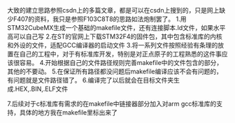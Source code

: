 大致的建立思路参照csdn上的多篇文章，都是可以在csdn上搜到的，只是网上缺少F407的资料，我只是参照F103C8T8的思路如法炮制罢了。
  1.用STM32CubeMX生成一个基础的makefile文件，还有连接脚本.ld文件，如果水平高可以自己写
  2.在ST的官网上下载STM32F4的固件包，其中包含标准库的内核和外设的文件，适配GCC编译器的启动文件
  3.将一系列文件按照经验有条理的放置在自己的工程中，对于有标准库开发，特别是对正点原子的工程熟悉的这件事应该很容易。
  4.开始根据自己的文件路径规则完善makefile中的文件包含的部分，其他的不要动。
  5.在保证所有路径都没问题后makefile编译应该不会有问题的，有问题就是文件路径错了。
  6.编译完了以后就会在目标文件夹生成.HEX,.BIN,.ELF文件


  7.后续对于c标准库有需求的在makefile中链接器部分加入对arm gcc标准库的支持，具体的地方我在makefile里标出来了
